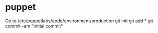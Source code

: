 # puppet
Go to /etc/puppetlabs/code/environment/production
git init
git add *
git commit -am "Initial commit"

